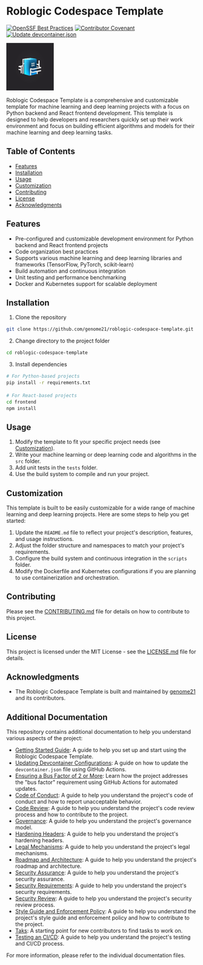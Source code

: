 # Roblogic Codespace Template
[![OpenSSF Best Practices](https://bestpractices.coreinfrastructure.org/projects/7341/badge)](https://bestpractices.coreinfrastructure.org/projects/7341)
[![Contributor Covenant](https://img.shields.io/badge/Contributor%20Covenant-2.1-4baaaa.svg)](code_of_conduct.md)
[![Update devcontainer.json](https://github.com/genome21/roblogic-codespace-template/actions/workflows/update_devcontainer.yml/badge.svg)](https://github.com/genome21/roblogic-codespace-template/actions/workflows/update_devcontainer.yml)

<img src="./assets/roblogic-logo.png" width="125" height="125">

Roblogic Codespace Template is a comprehensive and customizable template for machine learning and deep learning projects with a focus on Python backend and React frontend development. This template is designed to help developers and researchers quickly set up their work environment and focus on building efficient algorithms and models for their machine learning and deep learning tasks.

## Table of Contents

- [Features](#features)
- [Installation](#installation)
- [Usage](#usage)
- [Customization](#customization)
- [Contributing](#contributing)
- [License](#license)
- [Acknowledgments](#acknowledgments)

## Features

- Pre-configured and customizable development environment for Python backend and React frontend projects
- Code organization best practices
- Supports various machine learning and deep learning libraries and frameworks (TensorFlow, PyTorch, scikit-learn)
- Build automation and continuous integration
- Unit testing and performance benchmarking
- Docker and Kubernetes support for scalable deployment

## Installation

1. Clone the repository

```bash
git clone https://github.com/genome21/roblogic-codespace-template.git
```

2. Change directory to the project folder

```bash
cd roblogic-codespace-template
```

3. Install dependencies

```bash
# For Python-based projects
pip install -r requirements.txt

# For React-based projects
cd frontend
npm install
```

## Usage

1. Modify the template to fit your specific project needs (see [Customization](#customization)).
2. Write your machine learning or deep learning code and algorithms in the `src` folder.
3. Add unit tests in the `tests` folder.
4. Use the build system to compile and run your project.

## Customization

This template is built to be easily customizable for a wide range of machine learning and deep learning projects. Here are some steps to help you get started:

1. Update the `README.md` file to reflect your project's description, features, and usage instructions.
2. Adjust the folder structure and namespaces to match your project's requirements.
3. Configure the build system and continuous integration in the `scripts` folder.
4. Modify the Dockerfile and Kubernetes configurations if you are planning to use containerization and orchestration.

## Contributing

Please see the [CONTRIBUTING.md](CONTRIBUTING.md) file for details on how to contribute to this project.

## License

This project is licensed under the MIT License - see the [LICENSE.md](LICENSE.md) file for details.

## Acknowledgments

- The Roblogic Codespace Template is built and maintained by [genome21](https://github.com/genome21) and its contributors.

## Additional Documentation

This repository contains additional documentation to help you understand various aspects of the project:

- [Getting Started Guide](./GETTING_STARTED.md): A guide to help you set up and start using the Roblogic Codespace Template.
- [Updating Devcontainer Configurations](.github/scripts/updating_devcontainer.md): A guide on how to update the `devcontainer.json` file using GitHub Actions.
- [Ensuring a Bus Factor of 2 or More](./BUS_FACTOR.md): Learn how the project addresses the "bus factor" requirement using GitHub Actions for automated updates.
- [Code of Conduct](./CODE_OF_CONDUCT.md): A guide to help you understand the project's code of conduct and how to report unacceptable behavior.
- [Code Review](./CODE_REVIEW.md): A guide to help you understand the project's code review process and how to contribute to the project.
- [Governance](./GOVERNANCE.md): A guide to help you understand the project's governance model.
- [Hardening Headers](./HARDENING_HEADERS.md): A guide to help you understand the project's hardening headers.
- [Legal Mechanisms](./LEGAL_MECHANISMS.md): A guide to help you understand the project's legal mechanisms.
- [Roadmap and Architecture](./ROADMAP_AND_ARCHITECTURE.md): A guide to help you understand the project's roadmap and architecture.
- [Security Assurance](./SECURITY_ASSURANCE.md): A guide to help you understand the project's security assurance.
- [Security Requirements](./SECURITY_REQUIREMENTS.md): A guide to help you understand the project's security requirements.
- [Security Review](./SECURITY_REVIEW.md): A guide to help you understand the project's security review process.
- [Style Guide and Enforcement Policy](./STYLE_GUIDE_AND_ENFORCEMENT.md): A guide to help you understand the project's style guide and enforcement policy and how to contribute to the project.
- [Taks](./TASKS.md): A starting point for new contributors to find tasks to work on.
- [Testing an CI/CD](./TESTING_AND_CI.md): A guide to help you understand the project's testing and CI/CD process.

For more information, please refer to the individual documentation files.
